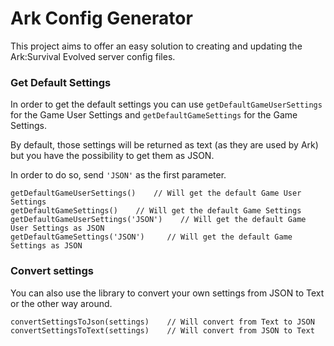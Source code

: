 # Ark Config Generator

This project aims to offer an easy solution to creating and updating the Ark:Survival Evolved server config files.

### Get Default Settings
In order to get the default settings you can use `getDefaultGameUserSettings` for the Game User Settings and `getDefaultGameSettings` for the Game Settings.

By default, those settings will be returned as text (as they are used by Ark) but you have the possibility to get them as JSON.

In order to do so, send `'JSON'` as the first parameter.

```
getDefaultGameUserSettings()    // Will get the default Game User Settings
getDefaultGameSettings()    // Will get the default Game Settings
getDefaultGameUserSettings('JSON')    // Will get the default Game User Settings as JSON
getDefaultGameSettings('JSON')     // Will get the default Game Settings as JSON
```

### Convert settings
You can also use the library to convert your own settings from JSON to Text or the other way around.
```
convertSettingsToJson(settings)    // Will convert from Text to JSON
convertSettingsToText(settings)    // Will convert from JSON to Text
```